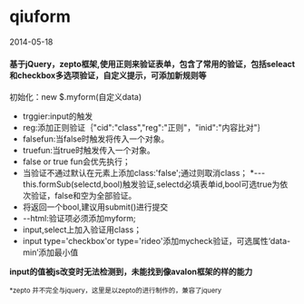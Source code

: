 # qiuform

<p>2014-05-18</p>

<h4>基于jQuery，zepto框架,使用正则来验证表单，包含了常用的验证，包括seleact和checkbox多选项验证，自定义提示，可添加新规则等</h4>

初始化：new $.myform(自定义data)
 * trggier:input的触发
 * reg:添加正则验证｛"cid":"class","reg":"正则"，"inid":"内容比对"｝
 * falsefun:当false时触发将传入一个对象。
 * truefun:当true时触发传入一个对象。
 * false or true fun会优先执行；
 * 当验证不通过默认在元素上添加class:'false';通过则取消class；
 *---this.formSub(selectd,bool)触发验证,selectd必填表单id,bool可选true为依次验证，false和空为全部验证。
 * 将返回一个bool,建议用submit()进行提交
 * --html:验证项必须添加myform;
 * input,select上加入验证用class；
 * input type='checkbox'or type='rideo'添加mycheck验证，可选属性‘data-min’添加最小值

<p><strong>input的值被js改变时无法检测到，未能找到像avalon框架的样的能力</strong></p>
<p><small>*zepto 并不完全与jquery，这里是以zepto的进行制作的，兼容了jquery</small></p>

